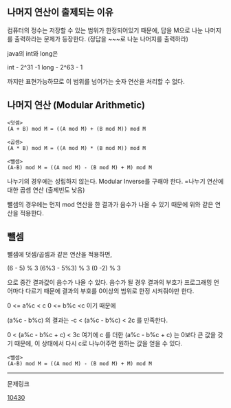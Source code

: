 ## 나머지 연산이 출제되는 이유
컴퓨터의 정수는 저장할 수 있는 범위가 한정되어있기 때문에, 답을 M으로 나눈 나머지를 출력하라는 문제가 등장한다. (정답을 ~~~로 나눈 나머지를 출력하라)

java의 int와 long은

int - 2^31 -1
long - 2^63 - 1

까지만 표현가능하므로 이 범위를 넘어가는 숫자 연산을 처리할 수 없다.

## 나머지 연산 (Modular Arithmetic)
```
<덧셈>
(A + B) mod M = ((A mod M) + (B mod M)) mod M

<곱셈>
(A * B) mod M = ((A mod M) * (B mod M)) mod M

<뺄셈>
(A-B) mod M = ((A mod M) - (B mod M) + M) mod M
```
나누기의 경우에는 성립하지 않는다. 
Modular Inverse를 구해야 한다.
=나누기 연산에 대한 곱셈 연산 (출제빈도 낮음)

뺼셈의 경우에는 먼저 mod 연산을 한 결과가 음수가 나올 수 있기 때문에 위와 같은 연산을 적용한다.


## 뺄셈
뺄셈에 덧셈/곱셈과 같은 연산을 적용하면,

(6 - 5) % 3
(6%3 - 5%3) % 3
(0 -2) % 3

으로 중간 결과값이 음수가 나올 수 있다.
음수가 될 경우 결과의 부호가 프로그래밍 언어마다 다르기 때문에 결과의 부호를 0이상의 범위로 한정 시켜줘야만 한다.

0 <= a%c < c
0 <= b%c <c
이기 때문에

(a%c - b%c) 의 결과는
-c < (a%c - b%c) < 2c 를 만족한다.

0 <  (a%c - b%c + c) < 3c
여기에 c 를 더한 (a%c - b%c + c) 는 0보다 큰 값을 갖기 때문에, 이 상태에서 다시 c로 나누어주면 원하는 값을 얻을 수 있다.

```
<뺄셈>
(A-B) mod M = ((A mod M) - (B mod M) + M) mod M
```

---
문제링크

[10430](https://www.acmicpc.net/problem/10430)

<!--stackedit_data:
eyJoaXN0b3J5IjpbLTE3NDY0MDE0OTcsODU3NDk0OV19
-->